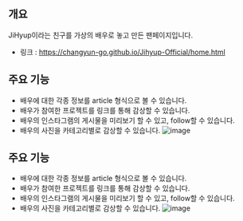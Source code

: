 ## 개요
JiHyup이라는 친구를 가상의 배우로 놓고 만든 팬페이지입니다.
- 링크 : https://changyun-go.github.io/Jihyup-Official/home.html

## 주요 기능
- 배우에 대한 각종 정보를 article 형식으로 볼 수 있습니다.
- 배우가 참여한 프로젝트를 링크를 통해 감상할 수 있습니다.
- 배우의 인스타그램의 게시물을 미리보기 할 수 있고, follow할 수 있습니다.
- 배우의 사진을 카테고리별로 감상할 수 있습니다.
![image](https://user-images.githubusercontent.com/85783423/128004561-f1e0a640-bea6-4422-a6a7-504da3b7a274.png)


## 주요 기능
- 배우에 대한 각종 정보를 article 형식으로 볼 수 있습니다.
- 배우가 참여한 프로젝트를 링크를 통해 감상할 수 있습니다.
- 배우의 인스타그램의 게시물을 미리보기 할 수 있고, follow할 수 있습니다.
- 배우의 사진을 카테고리별로 감상할 수 있습니다.
![image](https://user-images.githubusercontent.com/85783423/128004561-f1e0a640-bea6-4422-a6a7-504da3b7a274.png)

